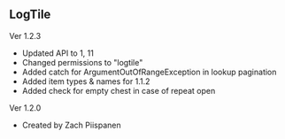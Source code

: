 ## LogTile

Ver 1.2.3
* Updated API to 1, 11
* Changed permissions to "logtile"
* Added catch for ArgumentOutOfRangeException in lookup pagination
* Added item types & names for 1.1.2
* Added check for empty chest in case of repeat open


Ver 1.2.0
* Created by Zach Piispanen
